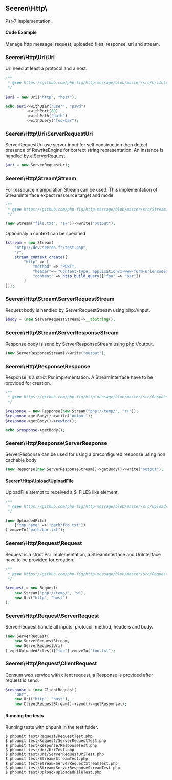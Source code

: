 ## Seeren\Http\

Psr-7 implementation.

#### Code Example

Manage http message, request, uploaded files, response, uri and stream.

### Seeren\Http\Uri\Uri

Uri need at least a protocol and a host.

```php
/**
 * @see https://github.com/php-fig/http-message/blob/master/src/UriInterface.php
 */
 
$uri = new Uri("http", "host");

echo $uri->withUser("user", "pswd")
         ->withPort(80)
         ->withPath("path")
         ->withQuery("foo=bar");
```

### Seeren\Http\Uri\ServerRequestUri

ServerRequestUri use server input for self construction then detect presence of
RewriteEngine for correct string representation. An instance is handled by a 
ServerRequest.

```php
$uri = new ServerRequestUri;
```

### Seeren\Http\Stream\Stream

For ressource manipulation Stream can be used. This implementation of StreamInterface
expect ressource target and mode.

```php
/**
 * @see https://github.com/php-fig/http-message/blob/master/src/StreamInterface.php
 */
 
(new Stream("file.txt", "a+"))->write("output");
```

Optionnaly a context can be specified


```php
$stream = new Stream(
    "http://dev.seeren.fr/test.php",
    "r",
    stream_context_create([
        "http" => [
            "method" => "POST",
            "header"=> "Content-type: application/x-www-form-urlencoded\r\n",
            "content" => http_build_query(["foo" => "bar"])
        ]
]));
```

### Seeren\Http\Stream\ServerRequestStream

Request body is handled by ServerRequestStream using php://input.

```php
$body = (new ServerRequestStream)->__toString();
```

### Seeren\Http\Stream\ServerResponseStream

Response body is send by ServerResponseStream using php://output.

```php
(new ServerResponseStream)->write("output");
```

### Seeren\Http\Response\Response

Response is a strict Psr implementation. A StreamInterface have to be provided for creation.

```php
/**
 * @see https://github.com/php-fig/http-message/blob/master/src/ResponseInterface.php
 */

$response = new Response(new Stream("php://temp/", "r+"));
$response->getBody()->write("output");
$response->getBody()->rewind();

echo $response->getBody();
```

### Seeren\Http\Response\ServerResponse

ServerResponse can be used for using a preconfigured response using non cachable body

```php
(new Response(new ServerResponseStream))->getBody()->write("output");
```

#### Seeren\Http\Upload\UploadFile

UploadFile atempt to received a $_FILES like element.

```php
/**
 * @see https://github.com/php-fig/http-message/blob/master/src/UploadedFileInterface.php
 */

(new UploadedFile(
    ["tmp_name" => "path/foo.txt"])
)->moveTo("path/bar.txt");
```

### Seeren\Http\Request\Request

Request is a strict Psr implementation, a StreamInterface and UriInterface have to be provided for creation.

```php
/**
 * @see https://github.com/php-fig/http-message/blob/master/src/RequestInterface.php
 */

$request = new Request(
    new Stream("php://temp/", "w"),
    new Uri("http", "host")
);
```

### Seeren\Http\Request\ServerRequest

ServerRequest handle all inputs, protocol, method, headers and body.

```php
(new ServerRequest(
    new ServerRequestStream,
    new ServerRequestUri)
)->getUploadedFiles()["foo"]->moveTo("foo.txt");
```

### Seeren\Http\Request\ClientRequest

Consum web service with client request, a Response is provided after request is send.

```php
$response = (new ClientRequest(
    "GET",
    new Uri("http", "host"),
    new ClientRequestStream))->send()->getResponse();
```

#### Running the tests

Running tests with phpunit in the test folder.

```
$ phpunit test/Request/RequestTest.php
$ phpunit test/Request/ServerRequestTest.php
$ phpunit test/Response/ResponseTest.php
$ phpunit test/Uri/UriTest.php
$ phpunit test/Uri/ServerRequestUriTest.php
$ phpunit test/Stream/StreamTest.php
$ phpunit test/Stream/ServerRequestStreamTest.php
$ phpunit test/Stream/ServerResponseStreamTest.php
$ phpunit test/Upload/UploadedFileTest.php
```